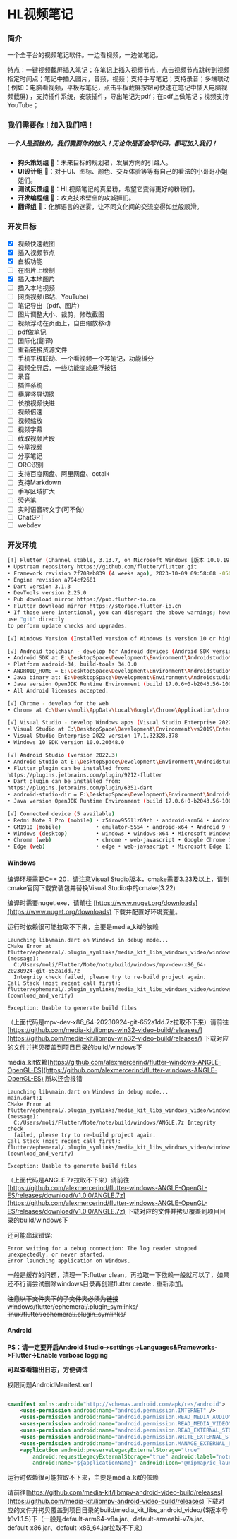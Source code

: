 # HL视频笔记

### 简介

一个全平台的视频笔记软件。一边看视频，一边做笔记。

特点：一键视频截屏插入笔记；在笔记上插入视频节点，点击视频节点跳转到视频指定时间点；笔记中插入图片，音频，视频；支持手写笔记；支持录音；多端联动(
例如：电脑看视频，平板写笔记，点击平板截屏按钮可快速在笔记中插入电脑视频截屏)
，支持插件系统，安装插件，导出笔记为pdf；在pdf上做笔记；视频支持YouTube；

### 我们需要你！加入我们吧！

##### 一个人是孤独的，我们需要你的加入！无论你是否会写代码，都可加入我们！

- **狗头策划组** 🐶：未来目标的规划者，发展方向的引路人。
- **UI设计组** 🦜：对于UI、图标、颜色、交互体验等等有自己的看法的小哥哥小姐姐们。
- **测试反馈组** 🐹：HL视频笔记的真爱粉，希望它变得更好的粉粉们。
- **开发编程组** 🦁：攻克技术壁垒的攻城狮们。
- **翻译组** 🐰：化解语言的迷雾，让不同文化间的交流变得如丝般顺滑。

### 开发目标

- [x] 视频快速截图
- [x] 插入视频节点
- [x] 白板功能
- [ ] 在图片上绘制
- [x] 插入本地图片
- [ ] 插入本地视频
- [ ] 网页视频(B站、YouTube)
- [ ] 笔记导出（pdf、图片）
- [ ] 图片调整大小、裁剪，修改截图
- [ ] 视频浮动在页面上，自由缩放移动
- [ ] pdf做笔记
- [ ] 国际化(翻译)
- [ ] 重新链接资源文件
- [ ] 手机平板联动、一个看视频一个写笔记，功能拆分
- [ ] 视频全屏后，一些功能变成悬浮按钮
- [ ] 录音
- [ ] 插件系统
- [ ] 横屏竖屏切换
- [ ] 长按视频快进
- [ ] 视频倍速
- [ ] 视频缩放
- [ ] 视频字幕
- [ ] 截取视频片段
- [ ] 分享视频
- [ ] 分享笔记
- [ ] ORC识别
- [ ] 支持百度网盘、阿里网盘、cctalk
- [ ] 支持Markdown
- [ ] 手写区域扩大
- [ ] 荧光笔
- [ ] 实时语音转文字(可不做)
- [ ] ChatGPT
- [ ] webdev

### 开发环境

```bash
[!] Flutter (Channel stable, 3.13.7, on Microsoft Windows [版本 10.0.19043.1586], locale zh-CN)
• Upstream repository https://github.com/flutter/flutter.git
• Framework revision 2f708eb839 (4 weeks ago), 2023-10-09 09:58:08 -0500
• Engine revision a794cf2681
• Dart version 3.1.3
• DevTools version 2.25.0
• Pub download mirror https://pub.flutter-io.cn
• Flutter download mirror https://storage.flutter-io.cn
• If those were intentional, you can disregard the above warnings; however it is recommended to
use "git" directly
to perform update checks and upgrades.

[√] Windows Version (Installed version of Windows is version 10 or higher)

[√] Android toolchain - develop for Android devices (Android SDK version 34.0.0)
• Android SDK at E:\DesktopSpace\Development\Environment\Androidstudio\sdk
• Platform android-34, build-tools 34.0.0
• ANDROID_HOME = E:\DesktopSpace\Development\Environment\Androidstudio\sdk
• Java binary at: E:\DesktopSpace\Development\Environment\Androidstudio\Androidstudio\jbr\bin\java
• Java version OpenJDK Runtime Environment (build 17.0.6+0-b2043.56-10027231)
• All Android licenses accepted.

[√] Chrome - develop for the web
• Chrome at C:\Users\moli\AppData\Local\Google\Chrome\Application\chrome.exe

[√] Visual Studio - develop Windows apps (Visual Studio Enterprise 2022 17.1.3)
• Visual Studio at E:\DesktopSpace\Development\Environment\vs2019\Enterprise
• Visual Studio Enterprise 2022 version 17.1.32328.378
• Windows 10 SDK version 10.0.20348.0

[√] Android Studio (version 2022.3)
• Android Studio at E:\DesktopSpace\Development\Environment\Androidstudio\Androidstudio
• Flutter plugin can be installed from:
https://plugins.jetbrains.com/plugin/9212-flutter
• Dart plugin can be installed from:
https://plugins.jetbrains.com/plugin/6351-dart
• android-studio-dir = E:\DesktopSpace\Development\Environment\Androidstudio\Androidstudio
• Java version OpenJDK Runtime Environment (build 17.0.6+0-b2043.56-10027231)

[√] Connected device (5 available)
• Redmi Note 8 Pro (mobile) • z5irov956llz69zh • android-arm64 • Android 10 (API 29)
• GM1910 (mobile)           • emulator-5554 • android-x64 • Android 9 (API 28)
• Windows (desktop)         • windows • windows-x64 • Microsoft Windows [版本 10.0.19043.1586]
• Chrome (web)              • chrome • web-javascript • Google Chrome 119.0.6045.105
• Edge (web)                • edge • web-javascript • Microsoft Edge 114.0.1823.82 (unsupported)
```

#### Windows

编译环境需要C++ 20，请注意Visual Studio版本，cmake需要3.23及以上，请到cmake官网下载安装包并替换Visual
Studio中的cmake(3.22)

编译时需要nuget.exe，请前往 [https://www.nuget.org/downloads](https://www.nuget.org/downloads)
下载并配置好环境变量。

运行时依赖很可能拉取不下来，主要是media_kit的依赖

```
Launching lib\main.dart on Windows in debug mode...
CMake Error at flutter/ephemeral/.plugin_symlinks/media_kit_libs_windows_video/windows/CMakeLists.txt:40 (message):
  C:/Users/moli/Flutter/Note/note/build/windows/mpv-dev-x86_64-20230924-git-652a1dd.7z
  Integrity check failed, please try to re-build project again.
Call Stack (most recent call first):
flutter/ephemeral/.plugin_symlinks/media_kit_libs_windows_video/windows/CMakeLists.txt:74 (download_and_verify)

Exception: Unable to generate build files
```

（上面代码是mpv-dev-x86_64-20230924-git-652a1dd.7z拉取不下来）请前往[https://github.com/media-kit/libmpv-win32-video-build/releases/](https://github.com/media-kit/libmpv-win32-video-build/releases/)
下载对应的文件并拷贝覆盖到项目目录的build/windows下

media_kit依赖[https://github.com/alexmercerind/flutter-windows-ANGLE-OpenGL-ES](https://github.com/alexmercerind/flutter-windows-ANGLE-OpenGL-ES)
所以还会报错

```
Launching lib\main.dart on Windows in debug mode...
main.dart:1
CMake Error at flutter/ephemeral/.plugin_symlinks/media_kit_libs_windows_video/windows/CMakeLists.txt:40 (message):
  C:/Users/moli/Flutter/Note/note/build/windows/ANGLE.7z Integrity check
  failed, please try to re-build project again.
Call Stack (most recent call first):
flutter/ephemeral/.plugin_symlinks/media_kit_libs_windows_video/windows/CMakeLists.txt:110 (download_and_verify)

Exception: Unable to generate build files
```

（上面代码是ANGLE.7z拉取不下来）请前往[https://github.com/alexmercerind/flutter-windows-ANGLE-OpenGL-ES/releases/download/v1.0.0/ANGLE.7z](https://github.com/alexmercerind/flutter-windows-ANGLE-OpenGL-ES/releases/download/v1.0.0/ANGLE.7z)
下载对应的文件并拷贝覆盖到项目目录的build/windows下

还可能出现错误:

```
Error waiting for a debug connection: The log reader stopped unexpectedly, or never started.
Error launching application on Windows.
```

一般是缓存的问题，清理一下:flutter clean，再拉取一下依赖一般就可以了，如果还不行请尝试删除windows目录再创建flutter
create . 重新添加。

~~注意以下文件夹下的子文件夹必须为链接~~
~~windows/flutter/ephemeral/.plugin_symlinks/~~
~~linux/flutter/ephemeral/.plugin_symlinks/~~

#### Android

**PS：请一定要开启Android Studio->settings->Languages&Frameworks->Flutter->Enable verbose logging**

**可以查看输出日志，方便调试**

权限问题AndroidManifest.xml

```xml

<manifest xmlns:android="http://schemas.android.com/apk/res/android">
    <uses-permission android:name="android.permission.INTERNET" />
    <uses-permission android:name="android.permission.READ_MEDIA_AUDIO" />
    <uses-permission android:name="android.permission.READ_MEDIA_VIDEO" />
    <uses-permission android:name="android.permission.READ_EXTERNAL_STORAGE" />
    <uses-permission android:name="android.permission.WRITE_EXTERNAL_STORAGE" />
    <uses-permission android:name="android.permission.MANAGE_EXTERNAL_STORAGE" />
    <application android:preserveLegacyExternalStorage="true"
        android:requestLegacyExternalStorage="true" android:label="note"
        android:name="${applicationName}" android:icon="@mipmap/ic_launcher">
```

运行时依赖很可能拉取不下来，主要是media_kit的依赖

请前往[https://github.com/media-kit/libmpv-android-video-build/releases](https://github.com/media-kit/libmpv-android-video-build/releases)
下载对应的文件并拷贝覆盖到项目目录的build/media_kit_libs_android_video/{$版本号
如v1.1.5}下（一般是default-arm64-v8a.jar、default-armeabi-v7a.jar、default-x86.jar、default-x86_64.jar拉取不下来）



